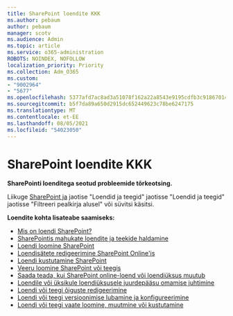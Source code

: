 ```yaml
---
title: SharePoint loendite KKK
ms.author: pebaum
author: pebaum
manager: scotv
ms.audience: Admin
ms.topic: article
ms.service: o365-administration
ROBOTS: NOINDEX, NOFOLLOW
localization_priority: Priority
ms.collection: Adm_O365
ms.custom:
- "9002964"
- "5677"
ms.openlocfilehash: 5377afd7ac8ad3a51078f162a22a8543e9195cdfb3c91867014147deda717acd
ms.sourcegitcommit: b5f7da89a650d2915dc652449623c78be6247175
ms.translationtype: MT
ms.contentlocale: et-EE
ms.lasthandoff: 08/05/2021
ms.locfileid: "54023050"
---
```

# <a name="sharepoint-lists-faq"></a>SharePoint loendite KKK

**SharePointi loenditega seotud probleemide tõrkeotsing.**

Liikuge [SharePoint ja](https://docs.microsoft.com/sharepoint/troubleshoot/online) jaotise "Loendid ja teegid" jaotisse "Loendid ja teegid" jaotisse "Filtreeri pealkirja alusel" või süvitsi käsitsi.

**Loendite kohta lisateabe saamiseks:**

- [Mis on loendi SharePoint?](https://support.office.com/article/what-is-a-list-in-sharepoint-93262a88-20ad-4edc-8410-b6909b2f59a5)
- [SharePointis mahukate loendite ja teekide haldamine](https://support.office.com/article/manage-large-lists-and-libraries-in-sharepoint-b8588dae-9387-48c2-9248-c24122f07c59)
- [Loendi loomine SharePoint](https://support.office.com/article/create-a-list-in-sharepoint-0d397414-d95f-41eb-addd-5e6eff41b083)
- [Loendisätete redigeerimine SharePoint Online'is](https://support.microsoft.com/en-us/office/edit-list-settings-in-sharepoint-online-4d35793b-246e-42a3-990c-563a83795b7f)
- [Loendi kustutamine SharePoint](https://support.microsoft.com/en-us/office/delete-a-list-in-sharepoint-2a7bca5b-b8fd-4e5b-8f4b-2ac034f3070d)
- [Veeru loomine SharePoint või teegis](https://support.microsoft.com/en-us/office/create-a-column-in-a-sharepoint-list-or-library-2b0361ae-1bd3-41a3-8329-269e5f81cfa2)
- [Saada teada, kui SharePoint online-loend või loendiüksus muutub](https://support.office.com/article/get-notified-of-list-changes-in-sharepoint-85ca9280-f4b1-485a-a49e-a593ffa62e39)
- [Loendile või üksikule loendiüksusele juurdepääsu omamise juhtimine](https://support.office.com/article/customize-permissions-for-a-sharepoint-list-or-library-02d770f3-59eb-4910-a608-5f84cc297782)
- [Loendi või teegi õiguste redigeerimine](https://support.office.com/article/customize-permissions-for-a-sharepoint-list-or-library-02d770f3-59eb-4910-a608-5f84cc297782)
- [Loendi või teegi versioonimise lubamine ja konfigureerimine](https://support.office.com/article/enable-and-configure-versioning-for-a-list-or-library-1555d642-23ee-446a-990a-bcab618c7a37)
- [Loendi või teegi vaate loomine, muutmine või kustutamine](https://support.office.com/article/create-change-or-delete-a-view-of-a-list-or-library-27ae65b8-bc5b-4949-b29b-4ee87144a9c9)
